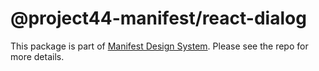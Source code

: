 # @project44-manifest/react-dialog

This package is part of [Manifest Design System](https://github.com/project44/manifest). Please see
the repo for more details.
